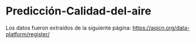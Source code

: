 # Predicción-Calidad-del-aire

Los datos fueron extraídos de la siguiente página:
https://aqicn.org/data-platform/register/

